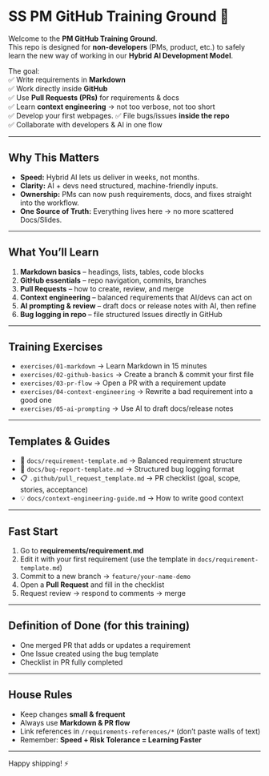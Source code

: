# SS PM GitHub Training Ground 🚀

Welcome to the **PM GitHub Training Ground**.  
This repo is designed for **non-developers** (PMs, product, etc.) to safely learn the new way of working in our **Hybrid AI Development Model**.  

The goal:  
✅ Write requirements in **Markdown**  
✅ Work directly inside **GitHub**  
✅ Use **Pull Requests (PRs)** for requirements & docs  
✅ Learn **context engineering** → not too verbose, not too short  
✅ Develop your first webpages.
✅ File bugs/issues **inside the repo**  
✅ Collaborate with developers & AI in one flow  

---

## Why This Matters
- **Speed:** Hybrid AI lets us deliver in weeks, not months.  
- **Clarity:** AI + devs need structured, machine-friendly inputs.  
- **Ownership:** PMs can now push requirements, docs, and fixes straight into the workflow.  
- **One Source of Truth:** Everything lives here → no more scattered Docs/Slides.  

---

## What You’ll Learn
1. **Markdown basics** – headings, lists, tables, code blocks  
2. **GitHub essentials** – repo navigation, commits, branches  
3. **Pull Requests** – how to create, review, and merge  
4. **Context engineering** – balanced requirements that AI/devs can act on  
5. **AI prompting & review** – draft docs or release notes with AI, then refine  
6. **Bug logging in repo** – file structured Issues directly in GitHub  

---

## Training Exercises
- `exercises/01-markdown` → Learn Markdown in 15 minutes  
- `exercises/02-github-basics` → Create a branch & commit your first file  
- `exercises/03-pr-flow` → Open a PR with a requirement update  
- `exercises/04-context-engineering` → Rewrite a bad requirement into a good one  
- `exercises/05-ai-prompting` → Use AI to draft docs/release notes  

---

## Templates & Guides
- 📄 `docs/requirement-template.md` → Balanced requirement structure  
- 🐛 `docs/bug-report-template.md` → Structured bug logging format  
- 📋 `.github/pull_request_template.md` → PR checklist (goal, scope, stories, acceptance)  
- 💡 `docs/context-engineering-guide.md` → How to write good context  

---

## Fast Start
1. Go to **requirements/requirement.md**  
2. Edit it with your first requirement (use the template in `docs/requirement-template.md`)  
3. Commit to a new branch → `feature/your-name-demo`  
4. Open a **Pull Request** and fill in the checklist  
5. Request review → respond to comments → merge  

---

## Definition of Done (for this training)
- One merged PR that adds or updates a requirement  
- One Issue created using the bug template  
- Checklist in PR fully completed  

---

## House Rules
- Keep changes **small & frequent**  
- Always use **Markdown & PR flow**  
- Link references in `/requirements-references/*` (don’t paste walls of text)  
- Remember: **Speed + Risk Tolerance = Learning Faster**  

---

Happy shipping! ⚡  
